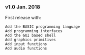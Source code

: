 ### v1.0 Jan. 2018

First release with:

	Add the BASIC programming language
	Add programming interfaces
	Add the GUI based shell
	Add graphics primitives
	Add input functions
	Add audio functions

